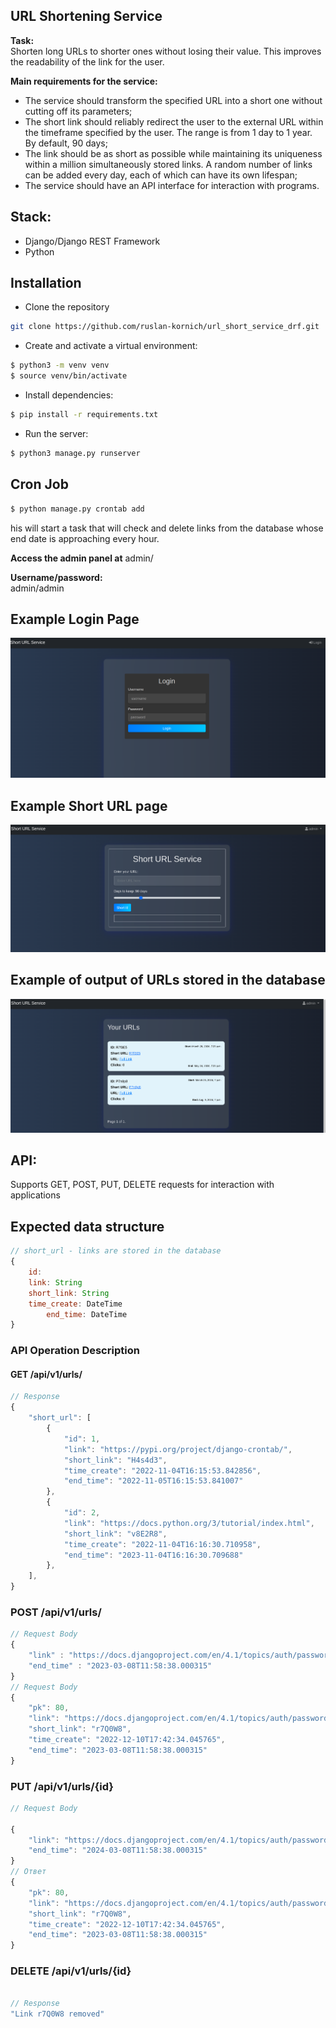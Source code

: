 ## URL Shortening Service

**Task:**  
Shorten long URLs to shorter ones without losing their value. This improves the readability of the link for the user.

**Main requirements for the service:**

- The service should transform the specified URL into a short one without cutting off its parameters;
- The short link should reliably redirect the user to the external URL within the timeframe specified by the user. The range is from 1 day to 1 year. By default, 90 days;
- The link should be as short as possible while maintaining its uniqueness within a million simultaneously stored links. A random number of links can be added every day, each of which can have its own lifespan;
- The service should have an API interface for interaction with programs.

## Stack:
- Django/Django REST Framework
- Python 

## Installation 

- Clone the repository


```bash
git clone https://github.com/ruslan-kornich/url_short_service_drf.git
```

- Create and activate a virtual environment:

```bash
$ python3 -m venv venv
$ source venv/bin/activate
```

- Install dependencies:

```bash
$ pip install -r requirements.txt
```

- Run the server:

```bash
$ python3 manage.py runserver
```
## Cron Job



```bash
$ python manage.py crontab add
```
his will start a task that will check and delete links from the database whose end date is approaching every hour.


**Access the admin panel at** 
admin/

**Username/password:**     
admin/admin

## Example Login Page
![Example login page](./screenshots/login.png)


## Example Short URL page

![Example Short URL page](./screenshots/short_page.png)

## Example  of output of URLs stored in the database

![Example Short URL page](./screenshots/created_url.png)


## API:
Supports GET, POST, PUT, DELETE requests for interaction with applications

## Expected data structure

```jsx
// short_url - links are stored in the database
{
	id: 
	link: String
	short_link: String
	time_create: DateTime
        end_time: DateTime
}
```

### API Operation Description

#### GET /api/v1/urls/
```jsx
// Response
{
    "short_url": [
        {
            "id": 1,
            "link": "https://pypi.org/project/django-crontab/",
            "short_link": "H4s4d3",
            "time_create": "2022-11-04T16:15:53.842856",
            "end_time": "2022-11-05T16:15:53.841007"
        },
        {
            "id": 2,
            "link": "https://docs.python.org/3/tutorial/index.html",
            "short_link": "v8E2R8",
            "time_create": "2022-11-04T16:16:30.710958",
            "end_time": "2023-11-04T16:16:30.709688"
        },
	],
}
```
### POST /api/v1/urls/
```jsx
// Request Body
{
    "link" : "https://docs.djangoproject.com/en/4.1/topics/auth/passwords/",
    "end_time" : "2023-03-08T11:58:38.000315"
}
// Request Body
{
    "pk": 80,
    "link": "https://docs.djangoproject.com/en/4.1/topics/auth/passwords/",
    "short_link": "r7Q0W8",
    "time_create": "2022-12-10T17:42:34.045765",
    "end_time": "2023-03-08T11:58:38.000315"
}

```
### PUT /api/v1/urls/{id}
```jsx
// Request Body

{
    "link": "https://docs.djangoproject.com/en/4.1/topics/auth/passwords/tests",
    "end_time": "2024-03-08T11:58:38.000315"
}
// Ответ
{
    "pk": 80,
    "link": "https://docs.djangoproject.com/en/4.1/topics/auth/passwords/tests",
    "short_link": "r7Q0W8",
    "time_create": "2022-12-10T17:42:34.045765",
    "end_time": "2023-03-08T11:58:38.000315"
}
```
### DELETE /api/v1/urls/{id}
```jsx

// Response
"Link r7Q0W8 removed"
```


